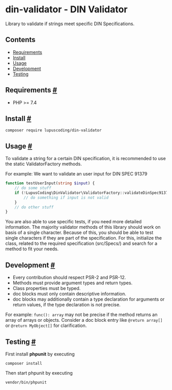 # din-validator - DIN Validator
Library to validate if strings meet specific DIN Specifications.

## Contents
 - [Requirements](#requirements)
 - [Install](#install)
 - [Usage](#usage)
 - [Development](#development)
 - [Testing](#testing)

## Requirements <a id="requirements" href="#requirements">#</a>

 - PHP >= 7.4
 
## Install <a id="install" href="#install">#</a>

```shell
composer require lupuscoding/din-validator
```

## Usage <a id="usage" href="#usage">#</a>

To validate a string for a certain DIN specification, it is recommended to use
the static ValidatorFactory methods.

For example: We want to validate an user input for DIN SPEC 91379
```php
function testUserInput(string $input) {
    // do some stuff
    if (!LupusCoding\DinValidator\ValidatorFactory::validateDinSpec91379($input)) {
        // do something if input is not valid
    }
    // do other stuff
}
```

You are also able to use specific tests, if you need more detailed information.
The majority validator methods of this library should work on basis of a 
single character. Because of this, you should be able to test single characters
if they are part of the specification. For this, initialize the class, related
to the required specification (src/Specs/) and search for a method to fit your
needs.

## Development <a id="development" href="#development">#</a>

* Every contribution should respect PSR-2 and PSR-12.
* Methods must provide argument types and return types.
* Class properties must be typed.
* doc blocks must only contain descriptive information.
* doc blocks may additionally contain a type declaration for arguments or
  return values, if the type declaration is not precise.

For example: ```func(): array``` may not be precise if the method returns
an array of arrays or objects. Consider a doc block entry like
```@return array[]``` or ```@return MyObject[]``` for clarification.

## Testing <a id="testing" href="#testing">#</a>

First install **phpunit** by executing
```shell
composer install
```
Then start phpunit by executing
```shell
vendor/bin/phpunit
```